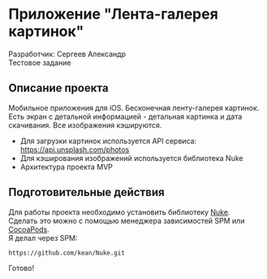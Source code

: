 # Приложение "Лента-галерея картинок"
Разработчик: Сергеев Александр   
Тестовое задание

## Описание проекта
Мобильное приложения для iOS. Бесконечная ленту-галерея картинок.
Есть экран с детальной информацией - детальная картинка и дата скачивания.
Все изображения кэшируются.

- Для загрузки картинок используется API сервиса: https://api.unsplash.com/photos
- Для кэширования изображений используется библиотека Nuke
- Архитектура проекта MVP

## Подготовительные действия
Для работы проекта необходимо установить библиотеку [Nuke](https://github.com/kean/Nuke).    
Сделать это можно с помощью менеджера зависимостей SPM или [CocoaPods](https://cocoapods.org).  
Я делал через SPM:  
```
https://github.com/kean/Nuke.git
```

Готово!
